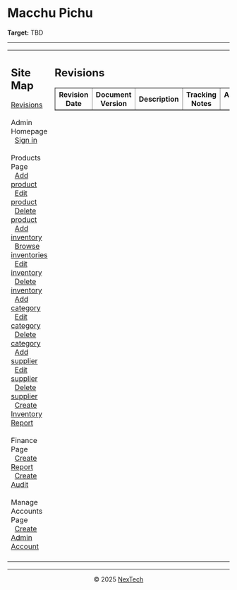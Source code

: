 # Macchu Pichu

**Target:** TBD

---

<table>
  <tr>
    <td valign="top" style="width: 35%;">
      <h2>Site Map</h2>
      <a href="./readme.md">Revisions</a><br><br>     
      Admin Homepage<br>
      &nbsp;&nbsp;<a href="./docs/sign-in.md">Sign in</a><br><br>
      Products Page<br>
      &nbsp;&nbsp;<a href="./docs/add-product.md">Add product</a><br>
      &nbsp;&nbsp;<a href="./docs/edit-product.md">Edit product</a><br>
      &nbsp;&nbsp;<a href="./docs/delete-product.md">Delete product</a><br>
      &nbsp;&nbsp;<a href="./docs/add-inventory.md">Add inventory</a><br>
      &nbsp;&nbsp;<a href="./docs/browse-inventory.md">Browse inventories</a><br>
      &nbsp;&nbsp;<a href="./docs/edit-inventory.md">Edit inventory</a><br>
      &nbsp;&nbsp;<a href="./docs/delete-inventory.md">Delete inventory</a><br>
      &nbsp;&nbsp;<a href="./docs/add-category.md">Add category</a><br>
      &nbsp;&nbsp;<a href="./docs/edit-category.md">Edit category</a><br>
      &nbsp;&nbsp;<a href="./docs/delete-category.md">Delete category</a><br>
      &nbsp;&nbsp;<a href="./docs/add-supplier.md">Add supplier</a><br>
      &nbsp;&nbsp;<a href="./docs/edit-suppplier.md">Edit supplier</a><br>
      &nbsp;&nbsp;<a href="./docs/delete-supplier.md">Delete supplier</a><br>
      &nbsp;&nbsp;<a href="./docs/create-inventory-report.md">Create Inventory Report</a><br><br>
      Finance Page<br>
      &nbsp;&nbsp;<a href="./docs/create-report.md">Create Report</a><br>
      &nbsp;&nbsp;<a href="./docs/create-audit.md">Create Audit</a><br><br>
      Manage Accounts Page<br>
      &nbsp;&nbsp;<a href="./docs/create-admin-account.md">Create Admin Account</a><br><br>
    </td>
    <td valign="top" style="width: 65%;">
      <h2>Revisions</h2>
      <table border="1" cellspacing="0" cellpadding="5">
        <tr>
          <th style="width: 30%;">Revision Date</th>
          <th>Document Version</th>
          <th>Description</th>
          <th>Tracking Notes</th>
          <th>Approved By</th>
        </tr>
      </table>
    </td>
  </tr>
</table>

---

<div align="center">
  © 2025 <a href="#">NexTech</a>
</div>
